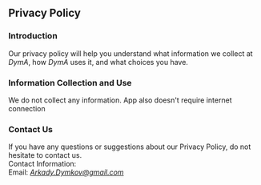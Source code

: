 Privacy Policy  
----------------

### Introduction  
Our privacy policy will help you understand what information we collect at *DymA*, how *DymA* uses it, and what choices you have.

### Information Collection and Use  
We do not collect any information. App also doesn't require internet connection

### Contact Us  
If you have any questions or suggestions about our Privacy Policy, do not hesitate to contact us.  
Contact Information:  
Email: *Arkady.Dymkov@gmail.com*